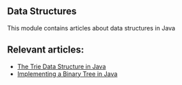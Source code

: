## Data Structures

This module contains articles about data structures in Java

## Relevant articles:

- [The Trie Data Structure in Java](https://www.baeldung.com/trie-java)
- [Implementing a Binary Tree in Java](https://www.baeldung.com/java-binary-tree)

